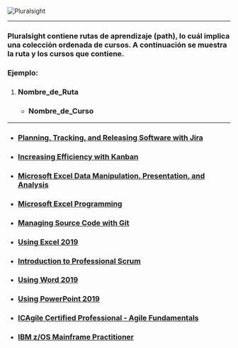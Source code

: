 ![Pluralsight](https://www.devprojournal.com/wp-content/uploads/2019/10/Pluralsight_logo_F-11.png)
***
### Pluralsight contiene rutas de aprendizaje (path), lo cuál implica una colección ordenada de cursos. A continuación se muestra la ruta y los cursos que contiene.

### **Ejemplo**: 
1. ### Nombre_de_Ruta
   * ### Nombre_de_Curso ‏‏‎
***
- ### [Planning, Tracking, and Releasing Software with Jira](https://github.com/MiguelAngelMoyaJulio/DevMMA/blob/master/Archivos%20MD/Pluralsight/Planning%2C%20Tracking%2C%20and%20Releasing%20Software%20with%20Jira.MD)

- ### [Increasing Efficiency with Kanban](https://github.com/MiguelAngelMoyaJulio/DevMMA/blob/master/Archivos%20MD/Pluralsight/Increasing%20Efficiency%20with%20Kanban.MD)

- ### [Microsoft Excel Data Manipulation, Presentation, and Analysis](https://github.com/MiguelAngelMoyaJulio/DevMMA/blob/master/Archivos%20MD/Pluralsight/Microsoft%20Excel%20Data%20Manipulation%2C%20Presentation%2C%20and%20Analysis.MD)

- ### [Microsoft Excel Programming](https://github.com/MiguelAngelMoyaJulio/DevMMA/blob/master/Archivos%20MD/Pluralsight/Microsoft%20Excel%20Programming.MD)

- ### [Managing Source Code with Git](https://github.com/MiguelAngelMoyaJulio/DevMMA/blob/master/Archivos%20MD/Pluralsight/Managing%20Source%20Code%20with%20Git.MD)

- ### [Using Excel 2019](https://github.com/MiguelAngelMoyaJulio/DevMMA/blob/master/Archivos%20MD/Pluralsight/Using%20Excel%202019.MD)

- ### [Introduction to Professional Scrum](https://github.com/MiguelAngelMoyaJulio/DevMMA/blob/master/Archivos%20MD/Pluralsight/Introduction%20to%20Professional%20Scrum.MD)

- ### [Using Word 2019](https://github.com/MiguelAngelMoyaJulio/DevMMA/blob/master/Archivos%20MD/Pluralsight/Using%20Word%202019.MD)

- ### [Using PowerPoint 2019](https://github.com/MiguelAngelMoyaJulio/DevMMA/blob/master/Archivos%20MD/Pluralsight/Using%20PowerPoint%202019.MD)

- ### [ICAgile Certified Professional - Agile Fundamentals](https://github.com/MiguelAngelMoyaJulio/DevMMA/blob/master/Archivos%20MD/Pluralsight/ICAgile%20Certified%20Professional%20-%20Agile%20Fundamentals.MD)

- ### [IBM z/OS Mainframe Practitioner](https://github.com/MiguelAngelMoyaJulio/DevMMA/blob/master/Archivos%20MD/Pluralsight/IBM%20zOS%20Mainframe%20Practitioner.MD)
